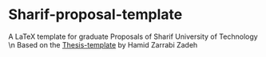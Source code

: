 # Sharif-proposal-template
A LaTeX template for graduate Proposals of Sharif University of Technology \n
Based on the [Thesis-template](https://github.com/zarrabi/thesis-template) by Hamid Zarrabi Zadeh
